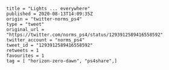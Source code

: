 ```
title = "Lights ... everywhere"
published = 2020-08-13T14:09:35Z
origin = "twitter-norms_ps4"
type = "tweet"
original_url = "https://twitter.com/norms_ps4/status/1293912589416558592"
twitter_account = "norms_ps4"
tweet_id = "1293912589416558592"
retweets = 1
favourites = 1
tag = [ "horizon-zero-dawn", "ps4share",]
```

<p class='image'><img src='https://mnf.m17s.net/2020/08/13/EfTmo8aUcAECg_3.jpg' alt=''></p>

